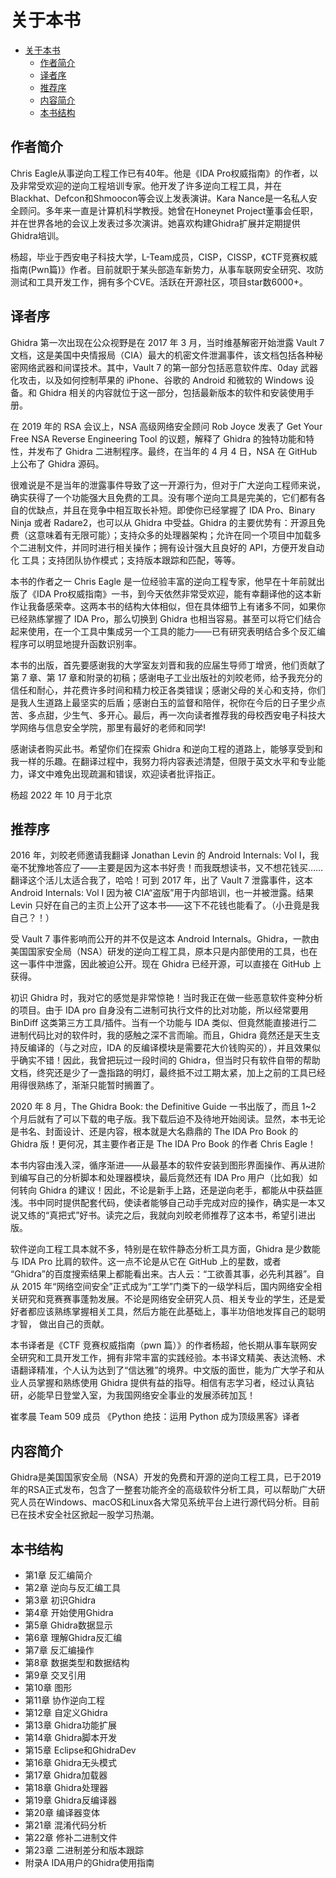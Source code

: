 # 关于本书

- [关于本书](#关于本书)
  - [作者简介](#作者简介)
  - [译者序](#译者序)
  - [推荐序](#推荐序)
  - [内容简介](#内容简介)
  - [本书结构](#本书结构)

## 作者简介

Chris Eagle从事逆向工程工作已有40年。他是《IDA Pro权威指南》的作者，以及非常受欢迎的逆向工程培训专家。他开发了许多逆向工程工具，并在Blackhat、Defcon和Shmoocon等会议上发表演讲。Kara Nance是一名私人安全顾问。多年来一直是计算机科学教授。她曾在Honeynet Project董事会任职，并在世界各地的会议上发表过多次演讲。她喜欢构建Ghidra扩展并定期提供Ghidra培训。

杨超，毕业于西安电子科技大学，L-Team成员，CISP，CISSP，《CTF竞赛权威指南(Pwn篇)》作者。目前就职于某头部造车新势力，从事车联网安全研究、攻防测试和工具开发工作，拥有多个CVE。活跃在开源社区，项目star数6000+。

## 译者序

Ghidra 第一次出现在公众视野是在 2017 年 3 月，当时维基解密开始泄露 Vault 7 文档，这是美国中央情报局（CIA）最大的机密文件泄漏事件，该文档包括各种秘密网络武器和间谍技术。其中，Vault 7 的第一部分包括恶意软件库、0day 武器化攻击，以及如何控制苹果的 iPhone、谷歌的 Android 和微软的 Windows 设备。和 Ghidra 相关的内容就位于这一部分，包括最新版本的软件和安装使用手册。

在 2019 年的 RSA 会议上，NSA 高级网络安全顾问 Rob Joyce 发表了 Get Your Free NSA Reverse Engineering Tool 的议题，解释了 Ghidra 的独特功能和特性，并发布了 Ghidra 二进制程序。最终，在当年的 4 月 4 日，NSA 在 GitHub 上公布了 Ghidra 源码。

很难说是不是当年的泄露事件导致了这一开源行为，但对于广大逆向工程师来说，确实获得了一个功能强大且免费的工具。没有哪个逆向工具是完美的，它们都有各自的优缺点，并且在竞争中相互取长补短。即使你已经掌握了 IDA Pro、Binary Ninja 或者 Radare2，也可以从 Ghidra 中受益。Ghidra 的主要优势有：开源且免费（这意味着有无限可能）；支持众多的处理器架构；允许在同一个项目中加载多个二进制文件，并同时进行相关操作；拥有设计强大且良好的 API，方便开发自动化
工具；支持团队协作模式；支持版本跟踪和匹配，等等。

本书的作者之一 Chris Eagle 是一位经验丰富的逆向工程专家，他早在十年前就出版了《IDA Pro权威指南》一书，到今天依然非常受欢迎，能有幸翻译他的这本新作让我备感荣幸。这两本书的结构大体相似，但在具体细节上有诸多不同，如果你已经熟练掌握了 IDA Pro，那么切换到 Ghidra 也相当容易。甚至可以将它们结合起来使用，在一个工具中集成另一个工具的能力——已有研究表明结合多个反汇编程序可以明显地提升函数识别率。

本书的出版，首先要感谢我的大学室友刘晋和我的应届生导师丁增贤，他们贡献了第 7 章、第 17 章和附录的初稿；感谢电子工业出版社的刘皎老师，给予我充分的信任和耐心，并花费许多时间和精力校正各类错误；感谢父母的关心和支持，你们是我人生道路上最坚实的后盾；感谢白玉的监督和陪伴，祝你在今后的日子里少点苦、多点甜，少生气、多开心。最后，再一次向读者推荐我的母校西安电子科技大学网络与信息安全学院，那里有最好的老师和同学! 

感谢读者购买此书。希望你们在探索 Ghidra 和逆向工程的道路上，能够享受到和我一样的乐趣。在翻译过程中，我努力将内容表述清楚，但限于英文水平和专业能力，译文中难免出现疏漏和错误，欢迎读者批评指正。

杨超
2022 年 10 月于北京

## 推荐序

2016 年，刘皎老师邀请我翻译 Jonathan Levin 的 Android Internals: Vol I，我毫不犹豫地答应了——主要是因为这本书好贵！而我既想读书，又不想花钱买……翻译这个活儿太适合我了，哈哈！可到 2017 年，出了 Vault 7 泄露事件，这本 Android Internals: Vol I 因为被 CIA“盗版”用于内部培训，也一并被泄露。结果 Levin 只好在自己的主页上公开了这本书——这下不花钱也能看了。（小丑竟是我自己？！）

受 Vault 7 事件影响而公开的并不仅是这本 Android Internals。Ghidra，一款由美国国家安全局（NSA）研发的逆向工程工具，原本只是内部使用的工具，也在这一事件中泄露，因此被迫公开。现在 Ghidra 已经开源，可以直接在 GitHub 上获得。

初识 Ghidra 时，我对它的感觉是非常惊艳！当时我正在做一些恶意软件变种分析的项目。由于 IDA pro 自身没有二进制可执行文件的比对功能，所以经常要用 BinDiff 这类第三方工具/插件。当有一个功能与 IDA 类似、但竟然能直接进行二进制代码比对的软件时，我的感触之深不言而喻。而且，Ghidra 竟然还是天生支持反编译的（与之对应，IDA 的反编译模块是需要花大价钱购买的），并且效果似乎确实不错！因此，我曾把玩过一段时间的 Ghidra，但当时只有软件自带的帮助文档，终究还是少了一盏指路的明灯，最终抵不过工期太紧，加上之前的工具已经用得很熟练了，渐渐只能暂时搁置了。

2020 年 8 月，The Ghidra Book: the Definitive Guide 一书出版了，而且 1~2 个月后就有了可以下载的电子版。我下载后迫不及待地开始阅读。显然，本书无论是书名、封面设计、还是内容，根本就是大名鼎鼎的 The IDA Pro Book 的 Ghidra 版！更何况，其主要作者正是 The IDA Pro Book 的作者 Chris Eagle！

本书内容由浅入深，循序渐进——从最基本的软件安装到图形界面操作、再从进阶到编写自己的分析脚本和处理器模块，最后竟然还有 IDA Pro 用户（比如我）如何转向 Ghidra 的建议！因此，不论是新手上路，还是逆向老手，都能从中获益匪浅。书中同时提供配套代码，使读者能够自己动手完成对应的操作，确实是一本又说又练的“真把式”好书。读完之后，我就向刘皎老师推荐了这本书，希望引进出版。

软件逆向工程工具本就不多，特别是在软件静态分析工具方面，Ghidra 是少数能与 IDA Pro 比肩的软件。这一点不论是从它在 GitHub 上的星数，或者 “Ghidra”的百度搜索结果上都能看出来。古人云：“工欲善其事，必先利其器”。自从 2015 年“网络空间安全”正式成为“工学”门类下的一级学科后，国内网络安全相关研究和竞赛赛事蓬勃发展。不论是网络安全研究人员、相关专业的学生，还是爱好者都应该熟练掌握相关工具，然后方能在此基础上，事半功倍地发挥自己的聪明才智，
做出自己的贡献。

本书译者是《CTF 竞赛权威指南（pwn 篇）》的作者杨超，他长期从事车联网安全研究和工具开发工作，拥有非常丰富的实践经验。本书译文精美、表达流畅、术语翻译精准，个人认为达到了“信达雅”的境界。中文版的面世，能为广大学子和从业人员掌握和熟练使用 Ghidra 提供有益的指导。相信有志学习者，经过认真钻研，必能早日登堂入室，为我国网络安全事业的发展添砖加瓦！

崔孝晨
Team 509 成员
《Python 绝技：运用 Python 成为顶级黑客》译者

## 内容简介

Ghidra是美国国家安全局（NSA）开发的免费和开源的逆向工程工具，已于2019年的RSA正式发布，包含了一整套功能齐全的高级软件分析工具，可以帮助广大研究人员在Windows、macOS和Linux各大常见系统平台上进行源代码分析。目前已在技术安全社区掀起一股学习热潮。

## 本书结构

- 第1章 反汇编简介
- 第2章 逆向与反汇编工具
- 第3章 初识Ghidra
- 第4章 开始使用Ghidra
- 第5章 Ghidra数据显示
- 第6章 理解Ghidra反汇编
- 第7章 反汇编操作
- 第8章 数据类型和数据结构
- 第9章 交叉引用
- 第10章 图形
- 第11章 协作逆向工程
- 第12章 自定义Ghidra
- 第13章 Ghidra功能扩展
- 第14章 Ghidra脚本开发
- 第15章 Eclipse和GhidraDev
- 第16章 Ghidra无头模式
- 第17章 Ghidra加载器
- 第18章 Ghidra处理器
- 第19章 Ghidra反编译器
- 第20章 编译器变体
- 第21章 混淆代码分析
- 第22章 修补二进制文件
- 第23章 二进制差分和版本跟踪
- 附录A IDA用户的Ghidra使用指南
